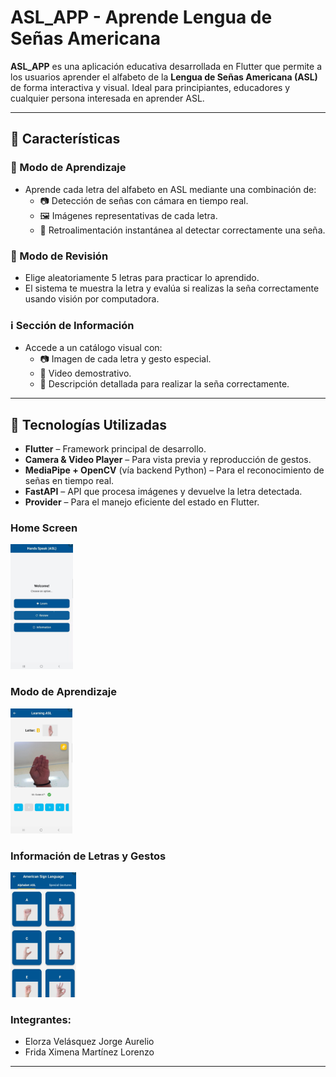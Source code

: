 # ASL_APP - Aprende Lengua de Señas Americana

**ASL_APP** es una aplicación educativa desarrollada en Flutter que permite a los usuarios aprender el alfabeto de la **Lengua de Señas Americana (ASL)** de forma interactiva y visual. Ideal para principiantes, educadores y cualquier persona interesada en aprender ASL.

---

## 📱 Características

### 🧠 Modo de Aprendizaje
- Aprende cada letra del alfabeto en ASL mediante una combinación de:
  - 📷 Detección de señas con cámara en tiempo real.
  - 🖼 Imágenes representativas de cada letra.
  - 🔄 Retroalimentación instantánea al detectar correctamente una seña.

### 📝 Modo de Revisión
- Elige aleatoriamente 5 letras para practicar lo aprendido.
- El sistema te muestra la letra y evalúa si realizas la seña correctamente usando visión por computadora.

### ℹ️ Sección de Información
- Accede a un catálogo visual con:
  - 📷 Imagen de cada letra y gesto especial.
  - 🎥 Video demostrativo.
  - 📝 Descripción detallada para realizar la seña correctamente.

---

## 🔧 Tecnologías Utilizadas

- **Flutter** – Framework principal de desarrollo.
- **Camera & Video Player** – Para vista previa y reproducción de gestos.
- **MediaPipe + OpenCV** (vía backend Python) – Para el reconocimiento de señas en tiempo real.
- **FastAPI** – API que procesa imágenes y devuelve la letra detectada.
- **Provider** – Para el manejo eficiente del estado en Flutter.

<h3>Home Screen</h3>
<img src="assetsREADME/images/HomeScreen.jpeg" alt="Modo Aprendizaje" height="200"/>

<h3>Modo de Aprendizaje</h3>
<img src="assetsREADME/images/LearnScreen.jpeg" alt="Modo Revisión" height="200"/>

<h3>Información de Letras y Gestos</h3>
<img src="assetsREADME/images/InformationScreen.jpeg" alt="Detalle Letra" height="200"/>

### Integrantes:
- Elorza Velásquez Jorge Aurelio
- Frida Ximena Martínez Lorenzo



---
